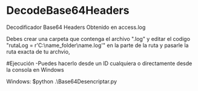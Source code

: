 # DecodeBase64Headers
Decodificador Base64 Headers Obtenido en access.log

Debes crear una carpeta que contenga el archivo ".log" y editar el codigo "rutaLog = r'C:\name_folder\name.log'" en la parte de la ruta y pasarle la ruta exacta de tu archvio,

#Ejecución 
-Puedes hacerlo desde un ID cualquiera o directamente desde la consola en Windows

Windows:
$python .\Base64Desencriptar.py
 
